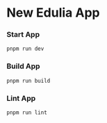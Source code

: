 # New Edulia App

### Start App
`pnpm run dev`

### Build App
`pnpm run build`

### Lint App
`pnpm run lint`
